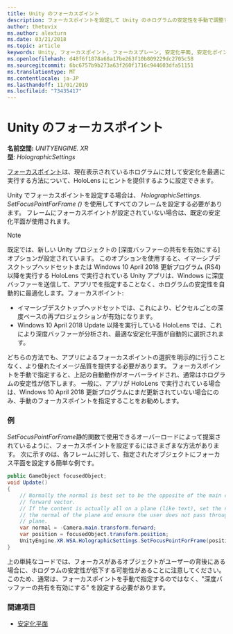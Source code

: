 ```yaml
---
title: Unity のフォーカスポイント
description: フォーカスポイントを設定して Unity のホログラムの安定性を手動で調整する
author: thetuvix
ms.author: alexturn
ms.date: 03/21/2018
ms.topic: article
keywords: Unity, フォーカスポイント, フォーカスプレーン, 安定化平面, 安定化ポイント, reprojection, LSR, 深度バッファー
ms.openlocfilehash: d48f6f1878a68a17be263f10b809229dc2705c58
ms.sourcegitcommit: 6bc6757b9b273a63f260f1716c944603dfa51151
ms.translationtype: MT
ms.contentlocale: ja-JP
ms.lasthandoff: 11/01/2019
ms.locfileid: "73435417"
---
```

# <a name="focus-point-in-unity"></a>Unity のフォーカスポイント

**名前空間:** *UNITYENGINE. XR*<br>
**型**: *HolographicSettings*

[フォーカスポイント](hologram-stability.md#reprojection)は、現在表示されているホログラムに対して安定化を最適に実行する方法について、HoloLens にヒントを提供するように設定できます。

Unity でフォーカスポイントを設定する場合は、 *HolographicSettings. SetFocusPointForFrame ()* を使用してすべてのフレームを設定する必要があります。 フレームにフォーカスポイントが設定されていない場合は、既定の安定化平面が使用されます。

> [!NOTE]
> 既定では、新しい Unity プロジェクトの [深度バッファーの共有を有効にする] オプションが設定されています。  このオプションを使用すると、イマーシブデスクトップヘッドセットまたは Windows 10 April 2018 更新プログラム (RS4) 以降を実行する HoloLens で実行されている Unity アプリは、Windows に深度バッファーを送信して、アプリでを指定することなく、ホログラムの安定性を自動的に最適化します。フォーカスポイント:
> * イマーシブデスクトップヘッドセットでは、これにより、ピクセルごとの深度ベースの再プロジェクションが有効になります。
> * Windows 10 April 2018 Update 以降を実行している HoloLens では、これにより深度バッファーが分析され、最適な安定化平面が自動的に選択されます。
>
> どちらの方法でも、アプリによるフォーカスポイントの選択を明示的に行うことなく、より優れたイメージ品質を提供する必要があります。  フォーカスポイントを手動で指定すると、上記の自動動作がオーバーライドされ、通常はホログラムの安定性が低下します。  一般に、アプリが HoloLens で実行されている場合は、Windows 10 April 2018 更新プログラムにまだ更新されていない場合にのみ、手動のフォーカスポイントを指定することをお勧めします。

### <a name="example"></a>例

*SetFocusPointForFrame*静的関数で使用できるオーバーロードによって提案されているように、フォーカスポイントを設定するにはさまざまな方法があります。 次に示すのは、各フレームに対して、指定されたオブジェクトにフォーカス平面を設定する簡単な例です。

```cs
public GameObject focusedObject;
void Update()
{
    // Normally the normal is best set to be the opposite of the main camera's 
    // forward vector.
    // If the content is actually all on a plane (like text), set the normal to 
    // the normal of the plane and ensure the user does not pass through the 
    // plane.
    var normal = -Camera.main.transform.forward;     
    var position = focusedObject.transform.position;
    UnityEngine.XR.WSA.HolographicSettings.SetFocusPointForFrame(position, normal);
}
```

上の単純なコードでは、フォーカスがあるオブジェクトがユーザーの背後にある場合に、ホログラムの安定性が低下する可能性があることに注意してください。  このため、通常は、フォーカスポイントを手動で指定するのではなく、"深度バッファーの共有を有効にする" を設定する必要があります。

### <a name="see-also"></a>関連項目
* [安定化平面](hologram-stability.md#reprojection)
